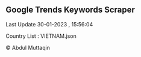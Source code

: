 

## Google Trends Keywords Scraper 
 
Last Update 30-01-2023 , 15:56:04

Country List :
VIETNAM.json



© Abdul Muttaqin 
